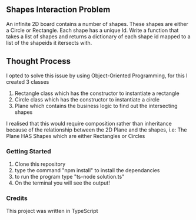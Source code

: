 ## Shapes Interaction Problem
An infinite 2D board contains a number of shapes. These shapes are either a Circle or Rectangle. Each shape has a unique Id. Write a function that takes a list of shapes and returns a dictionary of each shape id mapped to a list of the shapeids it itersects with.

## Thought Process
I opted to solve this issue by using Object-Oriented Programming, for this I created 3 classes
1) Rectangle class which has the constructor to instantiate a rectangle
2) Circle class which has the constructor to instantiate a circle
3) Plane which contains the business logic to find out the intersecting shapes

I realised that this would require composition rather than inheritance because of the relationship between the 2D Plane and the shapes, i.e: The Plane HAS Shapes which are either Rectangles or Circles

### Getting Started
1) Clone this repository
2) type the command "npm install" to install the dependancies
3) to run the program type "ts-node solution.ts"
4) On the terminal you will see the output!

### Credits
This project was written in TypeScript



